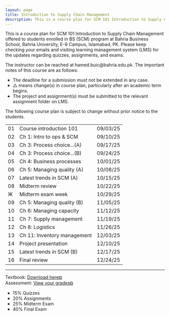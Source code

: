 ```yaml
---
layout: page
title: Introduction to Supply Chain Management
description: This is a course plan for SCM 101 Introduction to Supply Chain Management.
---
```

This is a course plan for SCM 101 Introduction to Supply Chain Management offered to students enrolled in BS (SCM) program at Bahria Business School, Bahria University, E-8 Campus, Islamabad, PK. Please keep checking your emails and visiting learning management system (LMS) for the updates regarding quizzes, assignments, and exams.
<p>The instructor can be reached at hamed.buic@bahria.edu.pk. The important notes of this course are as follows:</p>

<ul style="list-style-type:square;">
  <li>The deadline for a submission must not be extended in any case.</li>
  <li>△ means change(s) in course plan, particularly after an academic term begins.</li>
  <li>The project and assignment(s) must be submitted to the relevant assignment folder on LMS.</li>
 </ul>

The following course plan is subject to change without prior notice to the students.

<table>
 <tr>
    <td>01</td>
    <td>Course introduction 101</td>
    <td>09/03/25</td>
  </tr>
  <tr>
    <td>02</td>
    <td>Ch 1: Intro to ops & SCM</td>
    <td>09/10/25</td>
  </tr>
  <tr>
    <td>03</td>
    <td>Ch 3: Process choice...(A)</td>
    <td>09/17/25</td>
  </tr>
  <tr>
    <td>04</td>
    <td>Ch 3: Process choice...(B)</td>
    <td>09/24/25 	</td>
  </tr>
  <tr>
    <td>05</td>
    <td>Ch 4: Business processes</td>
    <td>10/01/25</td>
  </tr>
  <tr>
    <td>06</td>
    <td>Ch 5: Managing quality (A)</td>
    <td>10/08/25</td>
  </tr>
  <tr>
    <td>07</td>
    <td>Latest trends in SCM (A)</td>
    <td>10/15/25</td>
  </tr>
  <tr>
    <td>08</td>
    <td>Midterm review</td>
    <td>10/22/25</td>
  </tr>
  <tr>
    <td>Ж</td>
    <td>Midterm exam week</td>
    <td>10/29/25</td>
  </tr>
  <tr>
    <td>09</td>
    <td>Ch 5: Managing quality (B)</td>
    <td>11/05/25</td>
  </tr>
  <tr>
    <td>10</td>
    <td>Ch 6: Managing capacity</td>
    <td>11/12/25</td>
  </tr>
  <tr>
    <td>11</td>
    <td>Ch 7: Supply management</td>
    <td>11/19/25</td>
  </tr>
  <tr>
    <td>12</td>
    <td>Ch 8: Logistics</td>
    <td>11/26/25</td>
  </tr>
  <tr>
    <td>13</td>
    <td>Ch 11: Inventory management</td>
    <td>12/03/25</td>
  </tr>
  <tr>
    <td>14</td>
    <td>Project presentation</td>
    <td>12/10/25</td>
  </tr>
  <tr>
    <td>15</td>
    <td>Latest trends in SCM (B)</td>
    <td>12/17/25</td>
  </tr>
  <tr>
    <td>16</td>
    <td>Final review</td>
    <td>12/24/25</td>
  </tr>
</table>

<hr class="solid">

Textbook: <a href="https://drive.google.com/file/d/1qLwA6FHoct-CXmYY32mepHPQ6QWmptT7" target="_blank" rel="noopener noreferrer">Download here&#x29c9;</a><br/>
Assessment: <a href="https://drive.google.com/file/d/1ibXQXa68N9x3uNRe8rvn_wvBOBIfXSK4" target="_blank" rel="noopener noreferrer">View your grades&#x29c9;</a>
 <ul style="list-style-type:square;">
  <li>15% Quizzes</li>
  <li>20% Assignments</li>
  <li>25% Midterm Exam</li>
  <li>40% Final Exam</li>
 </ul>
